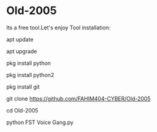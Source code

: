 # Old-2005
Its a free tool.Let's enjoy
Tool installation:

apt update

apt upgrade

pkg install python

pkg install python2

pkg install git

git clone https://github.com/FAHIM404-CYBER/Old-2005

cd Old-2005

python FST Voice Gang.py
